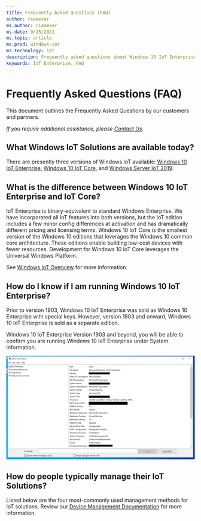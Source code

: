 ```yaml
---
title: Frequently Asked Questions (FAQ)
author: rsameser
ms.author: riameser
ms.date: 9/15/2021
ms.topic: article
ms.prod: windows-iot
ms.technology: iot
description: Frequently asked questions about Windows 10 IoT Enterprise.
keywords: IoT Enterprise, FAQ
---
```


# Frequently Asked Questions (FAQ)
This document outlines the Frequently Asked Questions by our customers and partners.

*If you require additional assistance, please [Contact Us](./Contact-Us.md).*

## What Windows IoT Solutions are available today?
There are presently three versions of Windows IoT available: [Windows 10 IoT Enterprise](/windows/iot-core/windows-iot-enterprise), [Windows 10 IoT Core](/windows/iot-core/windows-iot-core), and [Windows Server IoT 2019](/windows/iot-core/windows-server).

## What is the difference between Windows 10 IoT Enterprise and IoT Core?
IoT Enterprise is binary-equivalent to standard Windows Enterprise. We have incorporated all IoT features into both versions, but the IoT edition includes a few minor config differences at activation and has dramatically different pricing and licensing terms. Windows 10 IoT Core is the smallest version of the Windows 10 editions that leverages the Windows 10 common core architecture. These editions enable building low-cost devices with fewer resources. Development for Windows 10 IoT Core leverages the Universal Windows Platform.

See [Windows IoT Overview](../product-family/windows-iot.md) for more information.

## How do I know if I am running Windows 10 IoT Enterprise?
Prior to version 1903, Windows 10 IoT Enterprise was sold as Windows 10 Enterprise with special keys.
However, version 1903 and onward, Windows 10 IoT Enterprise is sold as a separate edition.

Windows 10 IoT Enterprise Version 1903 and beyond, you will be able to confirm you are running Windows 10 IoT Enterprise under System Information.

![Windows 10 IoT Enterprise System Information](./media/System-Information.png)


## How do people typically manage their IoT Solutions?
Listed below are the four most-commonly used management methods for IoT solutions. Review our [Device Management Documentation](./Device-Management/Device-Management-Overview.md) for more information.
